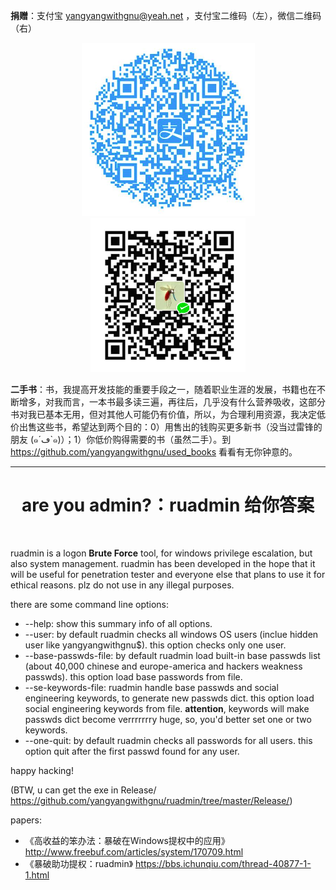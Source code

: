 **捐赠**：支付宝 yangyangwithgnu@yeah.net ，支付宝二维码（左），微信二维码（右）
<div align="center">
<img src="https://raw.githubusercontent.com/yangyangwithgnu/yangyangwithgnu.github.io/master/pics/alipay_donate_qr.png" alt=""/>
<img src="https://raw.githubusercontent.com/yangyangwithgnu/yangyangwithgnu.github.io/master/pics/wechat_donate_qr.png" alt=""/><br>
</div>

**二手书**：书，我提高开发技能的重要手段之一，随着职业生涯的发展，书籍也在不断增多，对我而言，一本书最多读三遍，再往后，几乎没有什么营养吸收，这部分书对我已基本无用，但对其他人可能仍有价值，所以，为合理利用资源，我决定低价出售这些书，希望达到两个目的：0）用售出的钱购买更多新书（没当过雷锋的朋友 (๑´ڡ`๑)）；1）你低价购得需要的书（虽然二手）。到 https://github.com/yangyangwithgnu/used_books 看看有无你钟意的。

<hr />

<h1 align="center">are you admin?：ruadmin 给你答案</h1>
<div align="center">
<img src="https://github.com/yangyangwithgnu/ruadmin/blob/master/pic/ascii-art%20logo.png" alt=""/><br>
</div>

ruadmin is a logon **Brute Force** tool, for windows privilege escalation, but also system management. ruadmin has been developed in the hope that it will be useful for penetration tester and everyone else that plans to use it for ethical reasons. plz do not use in any illegal purposes. 

there are some command line options: 
  * --help: show this summary info of all options. 
  * --user: by default ruadmin checks all windows OS users (inclue hidden user like yangyangwithgnu$). this option checks only one user. 
  * --base-passwds-file: by default ruadmin load built-in base passwds list (about 40,000 chinese and europe-america and hackers weakness passwds). this option load base passwords from file. 
  * --se-keywords-file: ruadmin handle base passwds and social engineering keywords, to generate new passwds dict. this option load social engineering keywords from file. **attention**, keywords will make passwds dict become verrrrrrry huge, so, you'd better set one or two keywords. 
  * --one-quit: by default ruadmin checks all passwords for all users. this option quit after the first passwd found for any user. 

happy hacking! 

(BTW, u can get the exe in Release/ https://github.com/yangyangwithgnu/ruadmin/tree/master/Release/)

papers: 
  * 《高收益的笨办法：暴破在Windows提权中的应用》 http://www.freebuf.com/articles/system/170709.html 
  * 《暴破助功提权：ruadmin》 https://bbs.ichunqiu.com/thread-40877-1-1.html



